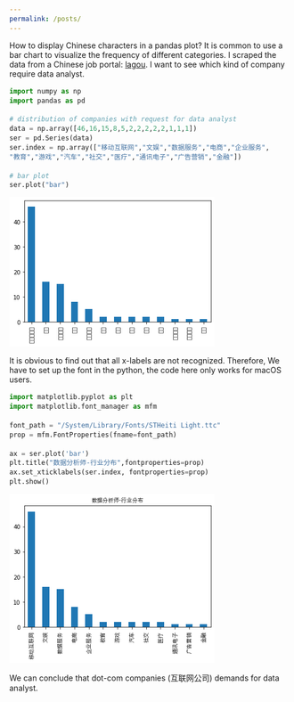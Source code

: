 ```yaml
---
permalink: /posts/
---
```


How to display Chinese characters in a pandas plot?
It is common to use a bar chart to visualize the frequency of different categories. I scraped the data from a Chinese job portal: [lagou](https://www.lagou.com/). I want to see
which kind of company require data analyst.
```python
import numpy as np
import pandas as pd 

# distribution of companies with request for data analyst 
data = np.array([46,16,15,8,5,2,2,2,2,2,1,1,1]) 
ser = pd.Series(data) 
ser.index = np.array(["移动互联网","文娱","数据服务","电商","企业服务",
"教育","游戏","汽车","社交","医疗","通讯电子","广告营销","金融"]) 

# bar plot 
ser.plot("bar")
```

![A bar chart without Chinese characters](/assets/images/bar_plot_without_chinese.png)

It is obvious to find out that all x-labels are not recognized. Therefore,
We have to set up the font in the python, 
the code here only works for macOS users.
```python
import matplotlib.pyplot as plt
import matplotlib.font_manager as mfm

font_path = "/System/Library/Fonts/STHeiti Light.ttc"
prop = mfm.FontProperties(fname=font_path)

ax = ser.plot('bar')
plt.title("数据分析师-行业分布",fontproperties=prop)
ax.set_xticklabels(ser.index, fontproperties=prop)
plt.show()

```

![A bar chart with Chinese characters](/assets/images/bar_plot_with_chinese.png)

We can conclude that dot-com companies (互联网公司) demands for data analyst. 
